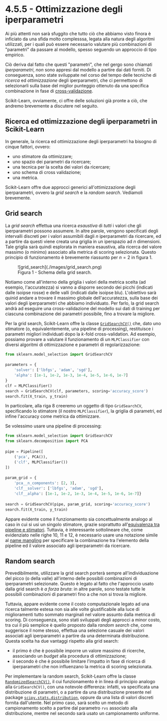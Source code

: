 # 4.5.5 - Ottimizzazione degli iperparametri

Ai più attenti non sarà sfuggito che tutto ciò che abbiamo visto finora è inficiato da una sfida molto complesssa, legata alla natura degli algoritmi utilizzati, per i quali può essere necessario valutare più combinazioni di "parametri" da passare al modello, spesso seguendo un approccio di tipo empirico.

Ciò deriva dal fatto che questi "parametri", che nel gergo sono chiamati *iperparametri*, *non* sono appresi dal modello a partire dai dati forniti. Di conseguenza, sono state sviluppate nel corso del tempo delle tecniche di *ricerca* ed *ottimizzazione* degli iperparametri, che ci permettono di selezionarli sulla base del miglior punteggio ottenuto da una specifica combinazione in fase di [cross-validazione](./03_cross_val/01_intro.md).

Scikit-Learn, ovviamente, ci offre delle soluzioni già pronte a ciò, che andremo brevemente a discutere nel seguito.

## Ricerca ed ottimizzazione degli iperparametri in Scikit-Learn

In generale, la ricerca ed ottimizzazione degli iperparametri ha bisogno di cinque fattori, ovvero:

* uno stimatore da ottimizzare;
* uno spazio dei parametri da ricercare;
* una tecnica per la scelta dei valori da ricercare;
* uno schema di cross validazione;
* una metrica.

Scikit-Learn offre due approcci generici all'ottimizzazione degli iperparametri, ovvero la *grid search* e la *random search*. Vediamoli brevemente.

## Grid search

La *grid search* effettua una ricerca *esaustiva* di *tutti* i valori che gli iperparametri possono assumere. In altre parole, vengono specificati degli intervalli discreti per i valori assumibili dagli $n$ iperparametri da ricercare, ed a partire da questi viene creata una griglia in un iperspazio ad $n$ dimensioni. Tale griglia sarà quindi esplorata in maniera esaustiva, alla ricerca del valore massimo (o minimo) associato alla metrica di scoring selezionata. Questo principio di funzionamento è brevemente riassunto per $n=2$ in figura 1.

<figure markdown>
  ![grid_search](./images/grid_search.png)
  <figcaption>Figura 1 - Schema della grid search.</figcaption>
</figure>

Notiamo come all'interno della griglia i valori della metrica scelta (ad esempio, l'accuratezza) si vanno a disporre secondo dei picchi (indicati dalle isoipse rosse) e delle valli (indicati dalle isoipse blu). L'obiettivo sarà quinid andare a trovare il massimo globale dell'accuratezza, sulla base dei valori degli iperparametri che abbiamo individuato. Per farlo, la grid search andrà ad eseguire una cross-validazione del modello sui dati di training per ciascuna combinazione dei parametri possibile, fino a trovare la migliore.

Per la grid search, Scikit-Learn offre la classe [`GridSearchCV()`](http://scikit-learn.org/stable/modules/generated/sklearn.model_selection.GridSearchCV.html) che, dato uno stimatore (o, equivalentemente, una pipeline di processing), restituisce i parametri migliori individuati dopo la $k$-fold cross-validation. Ad esempio, possiamo provare a valutare il funzionamento di un `MLPClassifier` con diversi algoritmi di ottimizzazione e parametri di regolarizzazione:

```py linenums="1"
from sklearn.model_selection import GridSearchCV

parameters = {
    'solver': ['lbfgs', 'adam', 'sgd'],
    'alpha': [1e-1, 1e-2, 1e-3, 1e-4, 1e-5, 1e-6, 1e-7]
}
clf = MLPClassifier()
search = GridSearchCV(clf, parameters, scoring='accuracy_score')
search.fit(X_train, y_train)
```

In particolare, alla riga 8 creeremo un oggetto di tipo `GridSearchCV`, specificando lo stimatore (il nostro `MLPClassifier`), la griglia di parametri, ed infine l'accuracy come metrica da ottimizzare. 

Se volessimo usare una pipeline di processing:

```py linenums="1"
from sklearn.model_selection import GridSearchCV
from sklearn.decomposition import PCA

pipe = Pipeline([
    ('pca', PCA()),
    ('clf', MLPClassifier())
])

param_grid = {
    'pca__n_components': [2, 3],
    'clf__solver': ['lbfgs', 'adam', 'sgd'],
    'clf__alpha': [1e-1, 1e-2, 1e-3, 1e-4, 1e-5, 1e-6, 1e-7]}

search = GridSearchCV(pipe, param_grid, scoring='accuracy_score')
search.fit(X_train, y_train)
```

Appare evidente come il funzionamento sia concettualmente analogo al caso in cui si usi un singolo stimatore, grazie soprattutto all'[equivalenza tra pipeline e stimatori](./01_pipeline.md). Tuttavia, è interessante sottolineare che, come evidenziato nelle righe 10, 11 e 12, è necessario usare una notazione simile al [name mangling](../../01_python/02_syntax/05_classes.md#modificatori-di-accesso) per specificare la combinazione tra l'elemento della pipeline ed il valore associato agli iperparametri da ricercare.

## Random search

Prevedibilmente, utilizzare la grid search porterà sempre all'individuazione del picco (o della valle) all'interno delle possibili combinazioni di iperparametri selezionate. Questo è legato al fatto che l'approccio usato dalla grid search è *a forza bruta*: in altre parole, sono testate tutte le possibili combinazioni di parametri fino a che non si trova la migliore.

Tuttavia, appare evidente come il costo computazionale legato ad una ricerca talmente estesa non sia alle volte giustificabile alla luce di miglioramenti tutto sommato marginali nel valore assunto dalla metrica di scoring. Di conseguenza, sono stati sviluppati degli approcci a minor costo, tra cui il più semplice è quello proposto dalla *random search* che, come suggerisce il nome stesso, effettua una selezione casuale dei valori associati agli iperparametri a partire da una determinata distribuzione. Questa scelta ha due vantaggi rispetto alla grid search:

* il primo è che è possibile imporre un valore massimo di ricerche, associando un *budget* alla procedura di ottimizzazione;
* il secondo è che è possibile limitare l'impatto in fase di ricerca di iperparametri che non influenzano la metrica di scoring selezionata.

Per implementare la random search, Scikit-Learn offre la classe [`RandomizedSearchCV()`](https://scikit-learn.org/stable/modules/generated/sklearn.model_selection.RandomizedSearchCV.html#sklearn.model_selection.RandomizedSearchCV), il cui funzionamento è in linea di principio analogo alla `GridSearchCV()`, con una notevole differenza: infatti, va specificata una distribuzione di parametri, o a partire da una distribuzione presente nel package [`scipy.stats.distribution`](https://docs.scipy.org/doc/scipy/reference/stats.html), oppure da una lista di valori discreti fornita dall'utente. Nel primo caso, sarà scelto un metodo di campionamento scelto a partire dal parametro `rvs` associato alla distribuzione, mentre nel secondo sarà usato un campionamento uniforme.
